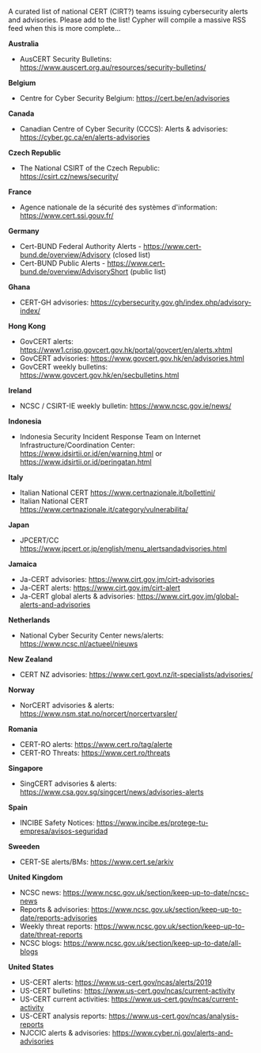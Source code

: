 A curated list of national CERT (CIRT?) teams issuing cybersecurity alerts and advisories. Please add to the list!
Cypher will compile a massive RSS feed when this is more complete...

**Australia**
- AusCERT Security Bulletins: https://www.auscert.org.au/resources/security-bulletins/

**Belgium**
- Centre for Cyber Security Belgium: https://cert.be/en/advisories

**Canada**
- Canadian Centre of Cyber Security (CCCS): Alerts & advisories: https://cyber.gc.ca/en/alerts-advisories

**Czech Republic** 
- The National CSIRT of the Czech Republic: https://csirt.cz/news/security/

**France**
- Agence nationale de la sécurité des systèmes d'information: https://www.cert.ssi.gouv.fr/

**Germany**
- Cert-BUND Federal Authority Alerts - https://www.cert-bund.de/overview/Advisory (closed list)
- Cert-BUND Public Alerts - https://www.cert-bund.de/overview/AdvisoryShort (public list)

**Ghana**
- CERT-GH advisories: https://cybersecurity.gov.gh/index.php/advisory-index/

**Hong Kong**
- GovCERT alerts: https://www1.crisp.govcert.gov.hk/portal/govcert/en/alerts.xhtml
- GovCERT advisories: https://www.govcert.gov.hk/en/advisories.html
- GovCERT weekly bulletins: https://www.govcert.gov.hk/en/secbulletins.html

**Ireland**
- NCSC / CSIRT-IE weekly bulletin: https://www.ncsc.gov.ie/news/

**Indonesia**
- Indonesia Security Incident Response Team on Internet Infrastructure/Coordination Center: https://www.idsirtii.or.id/en/warning.html or https://www.idsirtii.or.id/peringatan.html

**Italy**

- Italian National CERT https://www.certnazionale.it/bollettini/
- Italian National CERT https://www.certnazionale.it/category/vulnerabilita/

**Japan**

- JPCERT/CC https://www.jpcert.or.jp/english/menu_alertsandadvisories.html

**Jamaica**
- Ja-CERT advisories: https://www.cirt.gov.jm/cirt-advisories
- Ja-CERT alerts: https://www.cirt.gov.jm/cirt-alert
- Ja-CERT global alerts & advisories: https://www.cirt.gov.jm/global-alerts-and-advisories

**Netherlands**
- National Cyber Security Center news/alerts: https://www.ncsc.nl/actueel/nieuws

**New Zealand**
- CERT NZ advisories: https://www.cert.govt.nz/it-specialists/advisories/

**Norway**
- NorCERT advisories & alerts: https://www.nsm.stat.no/norcert/norcertvarsler/

**Romania**
- CERT-RO alerts: https://www.cert.ro/tag/alerte
- CERT-RO Threats: https://www.cert.ro/threats

**Singapore**
- SingCERT advisories & alerts: https://www.csa.gov.sg/singcert/news/advisories-alerts

**Spain**
- INCIBE Safety Notices: https://www.incibe.es/protege-tu-empresa/avisos-seguridad

**Sweeden**
- CERT-SE alerts/BMs: https://www.cert.se/arkiv

**United Kingdom**
- NCSC news: https://www.ncsc.gov.uk/section/keep-up-to-date/ncsc-news
- Reports & advisories: https://www.ncsc.gov.uk/section/keep-up-to-date/reports-advisories
- Weekly threat reports: https://www.ncsc.gov.uk/section/keep-up-to-date/threat-reports
- NCSC blogs: https://www.ncsc.gov.uk/section/keep-up-to-date/all-blogs

**United States**
- US-CERT alerts: https://www.us-cert.gov/ncas/alerts/2019
- US-CERT bulletins: https://www.us-cert.gov/ncas/current-activity
- US-CERT current activities: https://www.us-cert.gov/ncas/current-activity
- US-CERT analysis reports: https://www.us-cert.gov/ncas/analysis-reports
- NJCCIC alerts & advisories: https://www.cyber.nj.gov/alerts-and-advisories
